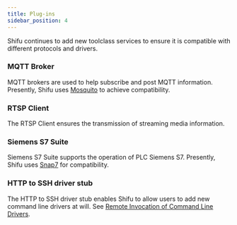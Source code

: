 ```yaml
---
title: Plug-ins
sidebar_position: 4
---
```


Shifu continues to add new toolclass services to ensure it is compatible with different protocols and drivers.

### MQTT Broker

MQTT brokers are used to help subscribe and post MQTT information. Presently, Shifu uses [Mosquito](https://mosquitto.org/) to achieve compatibility.

### RTSP Client

The RTSP Client ensures the transmission of streaming media information.

### Siemens S7 Suite

Siemens S7 Suite supports the operation of PLC Siemens S7. Presently, Shifu uses [Snap7](http://snap7.sourceforge.net/) for compatibility.

### HTTP to SSH driver stub

The HTTP to SSH driver stub enables Shifu to allow users to add new command line drivers at will. See [Remote Invocation of Command Line Drivers](shifu-advanced-functions/remote-driver-execution.md).
